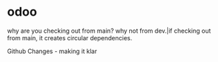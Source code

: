 # odoo
why are you checking out from main? why not from dev.|if checking out from main, it creates circular dependencies. 

Github Changes - making it klar 